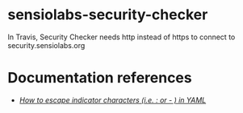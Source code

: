 # sensiolabs-security-checker
In Travis, Security Checker needs http instead of https to connect to security.sensiolabs.org

# Documentation references
* [*How to escape indicator characters (i.e. : or - ) in YAML*](https://stackoverflow.com/questions/11301650/how-to-escape-indicator-characters-i-e-or-in-yaml)
